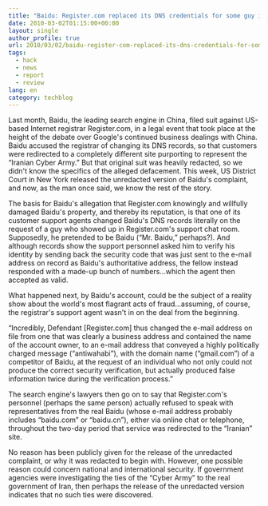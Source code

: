 ```yaml
---
title: "Baidu: Register.com replaced its DNS credentials for some guy in a chat room"
date: 2010-03-02T01:15:00+00:00
layout: single
author_profile: true
url: 2010/03/02/baidu-register-com-replaced-its-dns-credentials-for-some-guy-in-a-chat-room/
tags:
  - hack
  - news
  - report
  - review
lang: en
category: techblog
---
```

Last month, Baidu, the leading search engine in China, filed suit against US-based Internet registrar Register.com, in a legal event that took place at the height of the debate over Google's continued business dealings with China. Baidu accused the registrar of changing its DNS records, so that customers were redirected to a completely different site purporting to represent the &#8220;Iranian Cyber Army.&#8221; But that original suit was heavily redacted, so we didn't know the specifics of the alleged defacement. This week, US District Court in New York released the unredacted version of Baidu's complaint, and now, as the man once said, we know the rest of the story.

The basis for Baidu's allegation that Register.com knowingly and willfully damaged Baidu's property, and thereby its reputation, is that one of its customer support agents changed Baidu's DNS records literally on the request of a guy who showed up in Register.com's support chat room. Supposedly, he pretended to be Baidu (&#8220;Mr. Baidu,&#8221; perhaps?). And although records show the support personnel asked him to verify his identity by sending back the security code that was just sent to the e-mail address on record as Baidu's authoritative address, the fellow instead responded with a made-up bunch of numbers&#8230;which the agent then accepted as valid.

What happened next, by Baidu's account, could be the subject of a reality show about the world's most flagrant acts of fraud&#8230;assuming, of course, the registrar's support agent wasn't in on the deal from the beginning.

&#8220;Incredibly, Defendant [Register.com] thus changed the e-mail address on file from one that was clearly a business address and contained the name of the account owner, to an e-mail address that conveyed a highly politically charged message (&#8220;antiwahabi&#8221;), with the domain name (&#8220;gmail.com&#8221;) of a competitor of Baidu, at the request of an individual who not only could not produce the correct security verification, but actually produced false information twice during the verification process.&#8221;

The search engine's lawyers then go on to say that Register.com's personnel (perhaps the same person) actually refused to speak with representatives from the real Baidu (whose e-mail address probably includes &#8220;baidu.com&#8221; or &#8220;baidu.cn&#8221;), either via online chat or telephone, throughout the two-day period that service was redirected to the &#8220;Iranian&#8221; site.

No reason has been publicly given for the release of the unredacted complaint, or why it was redacted to begin with. However, one possible reason could concern national and international security. If government agencies were investigating the ties of the &#8220;Cyber Army&#8221; to the real government of Iran, then perhaps the release of the unredacted version indicates that no such ties were discovered.